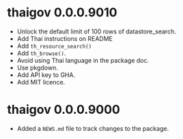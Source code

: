 <!-- NEWS.md is maintained by https://cynkra.github.io/fledge, do not edit -->

# thaigov 0.0.0.9010

- Unlock the default limit of 100 rows of datastore_search.
- Add Thai instructions on README
- Add `th_resource_search()`
- Add `th_browse()`.
- Avoid using Thai language in the package doc.
- Use pkgdown.
- Add API key to GHA.
- Add MIT licence.


# thaigov 0.0.0.9000

* Added a `NEWS.md` file to track changes to the package.
